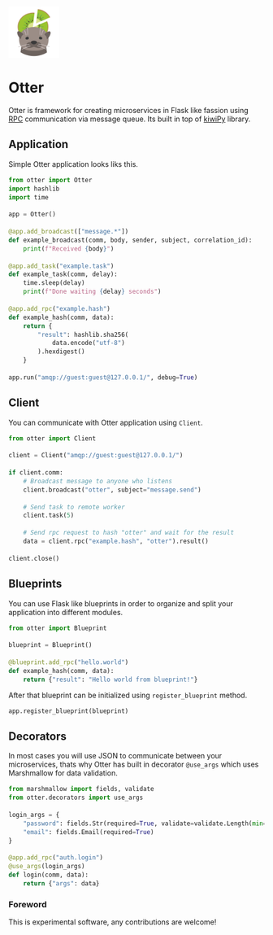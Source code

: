 <img src="logo.svg" width="100">

# Otter

Otter is framework for creating microservices in Flask like fassion using [RPC](https://en.wikipedia.org/wiki/Remote_procedure_call) communication via message queue. Its built in top of [kiwiPy](https://github.com/aiidateam/kiwipy) library.

## Application

Simple Otter application looks liks this.

```python
from otter import Otter
import hashlib
import time

app = Otter()

@app.add_broadcast(["message.*"])
def example_broadcast(comm, body, sender, subject, correlation_id):
    print(f"Received {body}")

@app.add_task("example.task")
def example_task(comm, delay):
    time.sleep(delay)
    print(f"Done waiting {delay} seconds")

@app.add_rpc("example.hash")
def example_hash(comm, data):
    return {
        "result": hashlib.sha256(
            data.encode("utf-8")
        ).hexdigest()
    }

app.run("amqp://guest:guest@127.0.0.1/", debug=True)
```

## Client

You can communicate with Otter application using `Client`.

```python
from otter import Client

client = Client("amqp://guest:guest@127.0.0.1/")

if client.comm:
    # Broadcast message to anyone who listens
    client.broadcast("otter", subject="message.send")

    # Send task to remote worker
    client.task(5)

    # Send rpc request to hash "otter" and wait for the result
    data = client.rpc("example.hash", "otter").result()

client.close()
```

## Blueprints

You can use Flask like blueprints in order to organize and split your application into different modules.

```python
from otter import Blueprint

blueprint = Blueprint()

@blueprint.add_rpc("hello.world")
def example_hash(comm, data):
    return {"result": "Hello world from blueprint!"}

```

After that blueprint can be initialized using `register_blueprint` method.

```python
app.register_blueprint(blueprint)
```

## Decorators

In most cases you will use JSON to communicate between your microservices, thats why Otter has built in decorator `@use_args` which uses Marshmallow for data validation.

```python
from marshmallow import fields, validate
from otter.decorators import use_args

login_args = {
    "password": fields.Str(required=True, validate=validate.Length(min=8)),
    "email": fields.Email(required=True)
}

@app.add_rpc("auth.login")
@use_args(login_args)
def login(comm, data):
    return {"args": data}

```

### Foreword

This is experimental software, any contributions are welcome!
